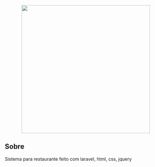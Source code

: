 <p align="center"><a href="https://laravel.com" target="_blank"><img src="https://1.bp.blogspot.com/-La7NFg-rfSE/YRxiok3AEeI/AAAAAAAAAYQ/hdduirNIwb0dWEYwgfQCe6dYGiffinNMQCLcBGAsYHQ/s0/logo.png" width="400"></a></p>

## Sobre

Sistema para restaurante feito com laravel, html, css, jquery

